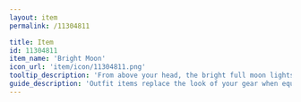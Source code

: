 ```yaml
---
layout: item
permalink: /11304811

title: Item
id: 11304811
item_name: 'Bright Moon'
icon_url: 'item/icon/11304811.png'
tooltip_description: 'From above your head, the bright full moon lights the way.'
guide_description: 'Outfit items replace the look of your gear when equipped.'
---
```

